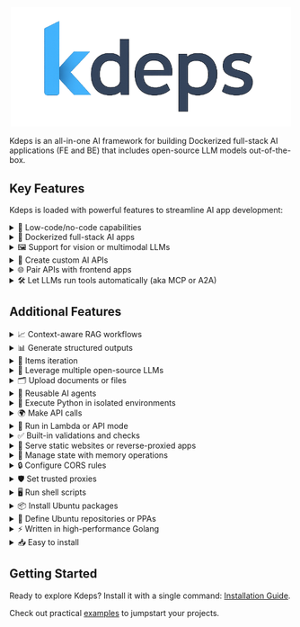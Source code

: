 <p align="center">
  <img src="./docs/public/logo.png" width="500" />
</p>

Kdeps is an all-in-one AI framework for building Dockerized full-stack AI applications (FE and BE) that includes
open-source LLM models out-of-the-box.

## Key Features

Kdeps is loaded with powerful features to streamline AI app development:

<details>
  <summary>🧩 Low-code/no-code capabilities</summary>
  Build <a href="https://kdeps.com/getting-started/configuration/workflow.html">operational full-stack AI apps</a>, enabling accessible development for non-technical users and production-ready applications.

```pkl
// workflow.pkl
name = "ticketResolutionAgent"
description = "Automates customer support ticket resolution with LLM responses."
version = "1.0.0"
targetActionID = "responseResource"
settings {
  APIServerMode = true
  APIServer {
    hostIP = "127.0.0.1"
    portNum = 3000
    routes {
      new { path = "/api/v1/ticket"; methods { "POST" } }
    }
    cors { enableCORS = true; allowOrigins { "http://localhost:8080" } }
  }
  agentSettings {
    timezone = "Etc/UTC"
    models { "llama3.2:1b" }
    ollamaImageTag = "0.6.8"
  }
}
```

```pkl
// resources/fetch_data.pkl
actionID = "httpFetchResource"
name = "CRM Fetch"
description = "Fetches ticket data via CRM API."
run {
  restrictToHTTPMethods { "POST" }
  restrictToRoutes { "/api/v1/ticket" }
  preflightCheck {
    validations { "@(request.data().ticket_id)" != "" }
  }
  HTTPClient {
    method = "GET"
    url = "https://crm.example.com/api/ticket/@(request.data().ticket_id)"
    headers { ["Authorization"] = "Bearer @(session.getRecord('crm_token'))" }
    timeoutDuration = 30.s
  }
}
```

```pkl
// resources/llm.pkl
actionID = "llmResource"
name = "LLM Ticket Response"
description = "Generates responses for customer tickets."
requires { "httpFetchResource" }
run {
  restrictToHTTPMethods { "POST" }
  restrictToRoutes { "/api/v1/ticket" }
  chat {
    model = "llama3.2:1b"
    role = "assistant"
    prompt = "Provide a professional response to the customer query: @(request.data().query)"
    scenario {
      new { role = "system"; prompt = "You are a customer support assistant. Be polite and concise." }
      new { role = "system"; prompt = "Ticket data: @(client.responseBody("httpFetchResource"))" }
    }
    JSONResponse = true
    JSONResponseKeys { "response_text" }
    timeoutDuration = 60.s
  }
}
```

```pkl
// resources/response.pkl
actionID = "responseResource"
name = "API Response"
description = "Returns ticket resolution response."
requires { "llmResource" }
run {
  restrictToHTTPMethods { "POST" }
  restrictToRoutes { "/api/v1/ticket" }
  APIResponse {
    success = true
    response {
      data { "@(llm.response('llmResource'))" }
    }
    meta { headers { ["Content-Type"] = "application/json" } }
  }
}
```
</details>

<details>
  <summary>🐳 Dockerized full-stack AI apps</summary>
  Build applications with <a href="https://kdeps.com/getting-started/introduction/quickstart.html#quickstart">batteries included</a> for seamless development and deployment, as detailed in the <a href="https://kdeps.com/getting-started/configuration/workflow.html#ai-agent-settings">AI agent settings</a>.

```pkl
# Creating a Docker image of the kdeps AI agent is easy!
# First, package the AI agent project.
$ kdeps package tickets-ai/
INFO kdeps package created package-file=tickets-ai-1.0.0.kdeps
# Then build a docker image and run.
$ kdeps run tickets-ai-1.0.0.kdeps
# It also creates a Docker compose configuration file.
```

```pkl
# docker-compose.yml
version: '3.8'
services:
  kdeps-tickets-ai-cpu:
    image: kdeps-tickets-ai:1.0.0
    ports:
      - "127.0.0.1:3000"
    restart: on-failure
    volumes:
      - ollama:/root/.ollama
      - kdeps:/.kdeps
volumes:
  ollama:
    external:
      name: ollama
  kdeps:
    external:
      name: kdeps
```
</details>

<details>
  <summary>🖼️ Support for vision or multimodal LLMs</summary>
  Process text, images, and other data types in a single workflow with <a href="https://kdeps.com/getting-started/resources/multimodal.html">vision or multimodal LLMs</a>.

```pkl
// workflow.pkl
name = "visualTicketAnalyzer"
description = "Analyzes images in support tickets for defects using a vision model."
version = "1.0.0"
targetActionID = "responseResource"
settings {
  APIServerMode = true
  APIServer {
    hostIP = "127.0.0.1"
    portNum = 3000
    routes {
      new { path = "/api/v1/visual-ticket"; methods { "POST" } }
    }
    cors { enableCORS = true; allowOrigins { "http://localhost:8080" } }
  }
  agentSettings {
    timezone = "Etc/UTC"
    models { "llama3.2-vision" }
    ollamaImageTag = "0.6.8"
  }
}
```

```pkl
// resources/fetch_data.pkl
actionID = "httpFetchResource"
name = "CRM Fetch"
description = "Fetches ticket data via CRM API."
run {
  restrictToHTTPMethods { "POST" }
  restrictToRoutes { "/api/v1/ticket" }
  preflightCheck {
    validations { "@(request.data().ticket_id)" != "" }
  }
  HTTPClient {
    method = "GET"
    url = "https://crm.example.com/api/ticket/@(request.data().ticket_id)"
    headers { ["Authorization"] = "Bearer @(session.getRecord('crm_token'))" }
    timeoutDuration = 30.s
  }
}
```

```pkl
// resources/llm.pkl
actionID = "llmResource"
name = "Visual Defect Analyzer"
description = "Analyzes ticket images for defects."
requires { "httpFetchResource" }
run {
  restrictToHTTPMethods { "POST" }
  restrictToRoutes { "/api/v1/visual-ticket" }
  preflightCheck {
    validations { "@(request.filecount())" > 0 }
  }
  chat {
    model = "llama3.2-vision"
    role = "assistant"
    prompt = "Analyze the image for product defects and describe any issues found."
    files { "@(request.files()[0])" }
    scenario {
      new { role = "system"; prompt = "You are a support assistant specializing in visual defect detection." }
      new { role = "system"; prompt = "Ticket data: @(client.responseBody("httpFetchResource"))" }
    }
    JSONResponse = true
    JSONResponseKeys { "defect_description"; "severity" }
    timeoutDuration = 60.s
  }
}
```

```pkl
// resources/response.pkl
actionID = "responseResource"
name = "API Response"
description = "Returns defect analysis result."
requires { "llmResource" }
run {
  restrictToHTTPMethods { "POST" }
  restrictToRoutes { "/api/v1/visual-ticket" }
  APIResponse {
    success = true
    response {
      data { "@(llm.response('llmResource'))" }
    }
    meta { headers { ["Content-Type"] = "application/json" } }
  }
}
```
</details>

<details>
  <summary>🔌 Create custom AI APIs</summary>
  Serve <a href="https://kdeps.com/getting-started/configuration/workflow.html#llm-models">open-source LLMs</a> through custom <a href="https://kdeps.com/getting-started/configuration/workflow.html#api-server-settings">AI APIs</a> for robust AI-driven applications.
</details>

<details>
  <summary>🌐 Pair APIs with frontend apps</summary>
  Integrate with frontend apps like Streamlit, NodeJS, and more for interactive AI-driven user interfaces, as outlined in <a href="https://kdeps.com/getting-started/configuration/workflow.html#web-server-settings">web server settings</a>.

```pkl
// workflow.pkl
name = "frontendAIApp"
description = "Pairs an AI API with a Streamlit frontend for text summarization."
version = "1.0.0"
targetActionID = "responseResource"
settings {
  APIServerMode = true
  WebServerMode = true
  APIServer {
    hostIP = "127.0.0.1"
    portNum = 3000
    routes {
      new { path = "/api/v1/summarize"; methods { "POST" } }
    }
  }
  WebServer {
    hostIP = "127.0.0.1"
    portNum = 8501
    routes {
      new {
        path = "/app"
        publicPath = "/fe/1.0.0/web/"
        serverType = "app"
        appPort = 8501
        command = "streamlit run app.py"
      }
    }
  }
  agentSettings {
    timezone = "Etc/UTC"
    pythonPackages { "streamlit" }
    models { "llama3.2:1b" }
    ollamaImageTag = "0.6.8"
  }
}
```

```pkl
// data/fe/web/app.py (Streamlit frontend)
import streamlit as st
import requests

st.title("Text Summarizer")
text = st.text_area("Enter text to summarize")
if st.button("Summarize"):
  response = requests.post("http://localhost:3000/api/v1/summarize", json={"text": text})
  if response.ok:
    st.write(response.json()['response']['data']['summary'])
  else:
    st.error("Error summarizing text")
```

```pkl
// resources/llm.pkl
actionID = "llmResource"
name = "Text Summarizer"
description = "Summarizes input text using an LLM."
run {
  restrictToHTTPMethods { "POST" }
  restrictToRoutes { "/api/v1/summarize" }
  chat {
    model = "llama3.2:1b"
    role = "assistant"
    prompt = "Summarize this text in 50 words or less: @(request.data().text)"
    JSONResponse = true
    JSONResponseKeys { "summary" }
    timeoutDuration = 60.s
  }
}
```
</details>

<details>
  <summary>🛠️ Let LLMs run tools automatically (aka MCP or A2A)</summary>
  Enhance functionality through scripts and sequential tool pipelines with <a href="https://kdeps.com/getting-started/resources/llm.html#tools-configuration">external tools and chained tool workflows</a>.

```pkl
// workflow.pkl
name = "toolChainingAgent"
description = "Uses LLM to query a database and generate a report via tools."
version = "1.0.0"
targetActionID = "responseResource"
settings {
  APIServerMode = true
  APIServer {
    hostIP = "127.0.0.1"
    portNum = 3000
    routes {
      new { path = "/api/v1/report"; methods { "POST" } }
    }
  }
  agentSettings {
    timezone = "Etc/UTC"
    models { "llama3.2:1b" }
    ollamaImageTag = "0.6.8"
  }
}
```

```pkl
// resources/llm.pkl
actionID = "llmResource"
name = "Report Generator"
description = "Generates a report using a database query tool."
run {
  restrictToHTTPMethods { "POST" }
  restrictToRoutes { "/api/v1/report" }
  chat {
    model = "llama3.2:1b"
    role = "assistant"
    prompt = "Generate a sales report based on database query results. Date range: @(request.params("date_range"))"
    tools {
      new {
        name = "query_sales_db"
        script = "@(data.filepath('tools/1.0.0', 'query_sales.py'))"
        description = "Queries the sales database for recent transactions"
        parameters {
          ["date_range"] { required = true; type = "string"; description = "Date range for query (e.g., '2025-01-01:2025-05-01')" }
        }
      }
    }
    JSONResponse = true
    JSONResponseKeys { "report" }
    timeoutDuration = 60.s
  }
}
```

```pkl
// data/tools/query_sales.py
import sqlite3
import sys

def query_sales(date_range):
  start, end = date_range.split(':')
  conn = sqlite3.connect('sales.db')
  cursor = conn.execute("SELECT * FROM transactions WHERE date BETWEEN ? AND ?", (start, end))
  results = cursor.fetchall()
  conn.close()
  return results

print(query_sales(sys.argv[1]))
```
</details>

## Additional Features

<details>
  <summary>📈 Context-aware RAG workflows</summary>
  Enable accurate, knowledge-intensive tasks with <a href="https://kdeps.com/getting-started/resources/kartographer.html">RAG workflows</a>.
</details>

<details>
  <summary>📊 Generate structured outputs</summary>
  Create consistent, machine-readable responses from LLMs, as described in the <a href="https://kdeps.com/getting-started/resources/llm.html#chat-block">chat block documentation</a>.

```pkl
// workflow.pkl
name = "structuredOutputAgent"
description = "Generates structured JSON responses from LLM."
version = "1.0.0"
targetActionID = "responseResource"
settings {
  APIServerMode = true
  APIServer {
    hostIP = "127.0.0.1"
    portNum = 3000
    routes {
      new { path = "/api/v1/structured"; methods { "POST" } }
    }
  }
  agentSettings {
    timezone = "Etc/UTC"
    models { "llama3.2:1b" }
    ollamaImageTag = "0.6.8"
  }
}
```

```pkl
// resources/llm.pkl
actionID = "llmResource"
name = "Structured Response Generator"
description = "Generates structured JSON output."
run {
  restrictToHTTPMethods { "POST" }
  restrictToRoutes { "/api/v1/structured" }
  chat {
    model = "llama3.2:1b"
    role = "assistant"
    prompt = "Analyze this text and return a structured response: @(request.data().text)"
    JSONResponse = true
    JSONResponseKeys { "summary"; "keywords" }
    timeoutDuration = 60.s
  }
}
```
</details>

<details>
  <summary>🔄 Items iteration</summary>
  Iterate over multiple items in a resource to process them sequentially, using <a href="https://kdeps.com/getting-started/resources/items.html">items iteration</a> with `item.current()`, `item.prev()`, and `item.next()`.

```pkl
// workflow.pkl
name = "mtvScenarioGenerator"
description = "Generates MTV video scenarios based on song lyrics."
version = "1.0.0"
targetActionID = "responseResource"
settings {
  APIServerMode = true
  APIServer {
    hostIP = "127.0.0.1"
    portNum = 3000
    routes {
      new { path = "/api/v1/mtv-scenarios"; methods { "GET" } }
    }
    cors { enableCORS = true; allowOrigins { "http://localhost:8080" } }
  }
  agentSettings {
    timezone = "Etc/UTC"
    models { "llama3.2:1b" }
    ollamaImageTag = "0.6.8"
  }
}
```

```pkl
// resources/llm.pkl
actionID = "llmResource"
name = "MTV Scenario Generator"
description = "Generates MTV video scenarios for song lyrics."
items {
  "A long, long time ago"
  "I can still remember"
  "How that music used to make me smile"
  "And I knew if I had my chance"
}
run {
  restrictToHTTPMethods { "GET" }
  restrictToRoutes { "/api/v1/mtv-scenarios" }
  skipCondition {
    "@(item.current())" == "And I knew if I had my chance" // Skip this lyric
  }
  chat {
    model = "llama3.2:1b"
    role = "assistant"
    prompt = """
    Based on the lyric @(item.current()) from the song "American Pie," generate a suitable scenario for an MTV music video. The scenario should include a vivid setting, key visual elements, and a mood that matches the lyric's tone.
    """
    scenario {
      new { role = "system"; prompt = "You are a creative director specializing in music video production." }
    }
    JSONResponse = true
    JSONResponseKeys { "setting"; "visual_elements"; "mood" }
    timeoutDuration = 60.s
  }
}
```

```pkl
// resources/response.pkl
actionID = "responseResource"
name = "API Response"
description = "Returns MTV video scenarios."
requires { "llmResource" }
run {
  restrictToHTTPMethods { "GET" }
  restrictToRoutes { "/api/v1/mtv-scenarios" }
  APIResponse {
    success = true
    response {
      data { "@(llm.response('llmResource'))" }
    }
    meta { headers { ["Content-Type"] = "application/json" } }
  }
}
```
</details>

<details>
  <summary>🤖 Leverage multiple open-source LLMs</summary>
  Use LLMs from <a href="https://kdeps.com/getting-started/configuration/workflow.html#llm-models">Ollama</a> and <a href="https://github.com/kdeps/examples/tree/main/huggingface_imagegen_api">Huggingface</a> for diverse AI capabilities.

```pkl
// workflow.pkl
models {
  "tinydolphin"
  "llama3.3"
  "llama3.2-vision"
  "llama3.2:1b"
  "mistral"
  "gemma"
  "mistral"
}
```
</details>

<details>
  <summary>🗂️ Upload documents or files</summary>
  Process documents for LLM analysis, ideal for document analysis tasks, as shown in the <a href="https://kdeps.com/getting-started/tutorials/files.html">file upload tutorial</a>.

```pkl
// workflow.pkl
name = "docAnalysisAgent"
description = "Analyzes uploaded documents with LLM."
version = "1.0.0"
targetActionID = "responseResource"
settings {
  APIServerMode = true
  APIServer {
    hostIP = "127.0.0.1"
    portNum = 3000
    routes {
      new { path = "/api/v1/doc-analyze"; methods { "POST" } }
    }
  }
  agentSettings {
    timezone = "Etc/UTC"
    models { "llama3.2-vision" }
    ollamaImageTag = "0.6.8"
  }
}
```

```pkl
// resources/llm.pkl
actionID = "llmResource"
name = "Document Analyzer"
description = "Extracts text from uploaded documents."
run {
  restrictToHTTPMethods { "POST" }
  restrictToRoutes { "/api/v1/doc-analyze" }
  preflightCheck {
    validations { "@(request.filecount())" > 0 }
  }
  chat {
    model = "llama3.2-vision"
    role = "assistant"
    prompt = "Extract key information from this document."
    files { "@(request.files()[0])" }
    JSONResponse = true
    JSONResponseKeys { "key_info" }
    timeoutDuration = 60.s
  }
}
```
</details>

<details>
  <summary>🔄 Reusable AI agents</summary>
  Create flexible workflows with <a href="https://kdeps.com/getting-started/resources/remix.html">reusable AI agents</a>.

```pkl
// workflow.pkl
name = "docAnalysisAgent"
description = "Analyzes uploaded documents with LLM."
version = "1.0.0"
targetActionID = "responseResource"
workflows { "@ticketResolutionAgent" }
settings {
  APIServerMode = true
  APIServer {
    hostIP = "127.0.0.1"
    portNum = 3000
    routes {
      new { path = "/api/v1/doc-analyze"; methods { "POST" } }
    }
  }
  agentSettings {
    timezone = "Etc/UTC"
    models { "llama3.2-vision" }
    ollamaImageTag = "0.6.8"
  }
}
```

```pkl
// resources/response.pkl
actionID = "responseResource"
name = "API Response"
description = "Returns defect analysis result."
requires {
  "llmResource"
  "@ticketResolutionAgent/llmResource:1.0.0"
}
run {
  restrictToHTTPMethods { "POST" }
  restrictToRoutes { "/api/v1/doc-analyze" }
  APIResponse {
    success = true
    response {
      data {
        "@(llm.response("llmResource"))"
        "@(llm.response('@ticketResolutionAgent/llmResource:1.0.0'))"
      }
    }
    meta { headers { ["Content-Type"] = "application/json" } }
  }
}
```
</details>

<details>
  <summary>🐍 Execute Python in isolated environments</summary>
  Run Python code securely using <a href="https://kdeps.com/getting-started/resources/python.html">Anaconda</a> in isolated environments.

```pkl
// resources/python.pkl
actionID = "pythonResource"
name = "Data Formatter"
description = "Formats extracted data for storage."
run {
  restrictToHTTPMethods { "POST" }
  restrictToRoutes { "/api/v1/scan-document" }
  python {
    script = """
import pandas as pd

def format_data(data):
  df = pd.DataFrame([data])
  return df.to_json()

print(format_data(@(llm.response('llmResource'))))
"""
    timeoutDuration = 60.s
  }
}
```
</details>

<details>
  <summary>🌍 Make API calls</summary>
  Perform API calls directly from configuration, as detailed in the <a href="https://kdeps.com/getting-started/resources/client.html">client documentation</a>.

```pkl
// resources/http_client.pkl
actionID = "httpResource"
name = "DMS Submission"
description = "Submits extracted data to document management system."
run {
  restrictToHTTPMethods { "POST" }
  restrictToRoutes { "/api/v1/scan-document" }
  HTTPClient {
    method = "POST"
    url = "https://dms.example.com/api/documents"
    data { "@(python.stdout('pythonResource'))" }
    headers { ["Authorization"] = "Bearer @(session.getRecord('dms_token'))" }
    timeoutDuration = 30.s
  }
}
```
</details>

<details>
  <summary>🚀 Run in Lambda or API mode</summary>
  Operate in <a href="https://kdeps.com/getting-started/configuration/workflow.html#lambda-mode">Lambda mode</a> or <a href="https://kdeps.com/getting-started/configuration/workflow.html#api-server-settings">API mode</a> for flexible deployment.
</details>

<details>
  <summary>✅ Built-in validations and checks</summary>
  Utilize <a href="https://kdeps.com/getting-started/resources/api-request-validations.html#api-request-validations">API request validations</a>, <a href="https://kdeps.com/getting-started/resources/validations.html">custom validation checks</a>, and <a href="https://kdeps.com/getting-started/resources/skip.html">skip conditions</a> for robust workflows.

```pkl
restrictToHTTPMethods { "POST" }
restrictToRoutes { "/api/v1/scan-document" }
preflightCheck {
  validations { "@(request.filetype('document'))" == "image/jpeg" }
}
skipCondition { "@(request.data().query.length)" < 5 }
```
</details>

<details>
  <summary>📁 Serve static websites or reverse-proxied apps</summary>
  Host <a href="https://kdeps.com/getting-started/configuration/workflow.html#static-file-serving">static websites</a> or <a href="https://kdeps.com/getting-started/configuration/workflow.html#reverse-proxying">reverse-proxied apps</a> directly.

```pkl
// workflow.pkl
name = "frontendAIApp"
description = "Pairs an AI API with a Streamlit frontend for text summarization."
version = "1.0.0"
targetActionID = "responseResource"
settings {
  APIServerMode = true
  WebServerMode = true
  APIServer {
    hostIP = "127.0.0.1"
    portNum = 3000
    routes {
      new { path = "/api/v1/summarize"; methods { "POST" } }
    }
  }
  WebServer {
    hostIP = "127.0.0.1"
    portNum = 8501
    routes {
      new {
        path = "/app"
        serverType = "app"
        appPort = 8501
        command = "streamlit run app.py"
      }
    }
  }
  agentSettings {
    timezone = "Etc/UTC"
    pythonPackages { "streamlit" }
    models { "llama3.2:1b" }
    ollamaImageTag = "0.6.8"
  }
}
```
</details>

<details>
  <summary>💾 Manage state with memory operations</summary>
  Store, retrieve, and clear persistent data using <a href="https://kdeps.com/getting-started/resources/memory.html">memory operations</a>.

```pkl
expr {
  "@(memory.setRecord('user_data', request.data().data))"
}
local user_data = "@(memory.getRecord('user_data'))"
```
</details>

<details>
  <summary>🔒 Configure CORS rules</summary>
  Set <a href="https://kdeps.com/getting-started/configuration/workflow.html#cors-configuration">CORS rules</a> directly in the workflow for secure API access.

```pkl
// workflow.pkl
cors {
  enableCORS = true
  allowOrigins { "https://example.com" }
  allowMethods { "GET"; "POST" }
}
```
</details>

<details>
  <summary>🛡️ Set trusted proxies</summary>
  Enhance API and frontend security with <a href="https://kdeps.com/getting-started/configuration/workflow.html#trustedproxies">trusted proxies</a>.

```pkl
// workflow.pkl
APIServerMode = true
APIServer {
  hostIP = "127.0.0.1"
  portNum = 3000
  routes {
    new { path = "/api/v1/proxy"; methods { "GET" } }
  }
  trustedProxies { "192.168.1.1"; "10.0.0.0/8" }
}
```
</details>

<details>
  <summary>🖥️ Run shell scripts</summary>
  Execute <a href="https://kdeps.com/getting-started/resources/exec.html">shell scripts</a> seamlessly within workflows.

```pkl
// resources/exec.pkl
actionID = "execResource"
name = "Shell Script Runner"
description = "Runs a shell script."
run {
  exec {
    command = """
echo "Processing request at $(date)"
"""
    timeoutDuration = 60.s
  }
}
```
</details>

<details>
  <summary>📦 Install Ubuntu packages</summary>
  Install <a href="https://kdeps.com/getting-started/configuration/workflow.html#ubuntu-packages">Ubuntu packages</a> via configuration for customized environments.

```pkl
// workflow.pkl
agentSettings {
  timezone = "Etc/UTC"
  packages {
    "tesseract-ocr"
    "poppler-utils"
    "npm"
    "ffmpeg"
  }
  ollamaImageTag = "0.6.8"
}
```
</details>

<details>
  <summary>📜 Define Ubuntu repositories or PPAs</summary>
  Configure <a href="https://kdeps.com/getting-started/configuration/workflow.html#ubuntu-repositories">Ubuntu repositories or PPAs</a> for additional package sources.

```pkl
// workflow.pkl
repositories {
  "ppa:alex-p/tesseract-ocr-devel"
}
```
</details>

<details>
  <summary>⚡ Written in high-performance Golang</summary>
  Benefit from the speed and efficiency of Golang for high-performance applications.
</details>

<details>
  <summary>📥 Easy to install</summary>
  Install and use Kdeps with a single command, as outlined in the <a href="https://kdeps.com/getting-started/introduction/installation.html">installation guide</a>.

```shell
# On macOS
brew install kdeps/tap/kdeps
# Windows, Linux, and macOS
curl -LsSf https://raw.githubusercontent.com/kdeps/kdeps/refs/heads/main/install.sh | sh
```
</details>

## Getting Started

Ready to explore Kdeps? Install it with a single command: [Installation Guide](https://kdeps.com/getting-started/introduction/installation.html).

Check out practical [examples](https://github.com/kdeps/examples) to jumpstart your projects.
